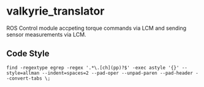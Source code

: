 # valkyrie_translator
ROS Control module accpeting torque commands via LCM and sending sensor measurements via LCM.

## Code Style

```
find -regextype egrep -regex '.*\.[ch](pp)?$' -exec astyle '{}' --style=allman --indent=spaces=2 --pad-oper --unpad-paren --pad-header --convert-tabs \;
```

